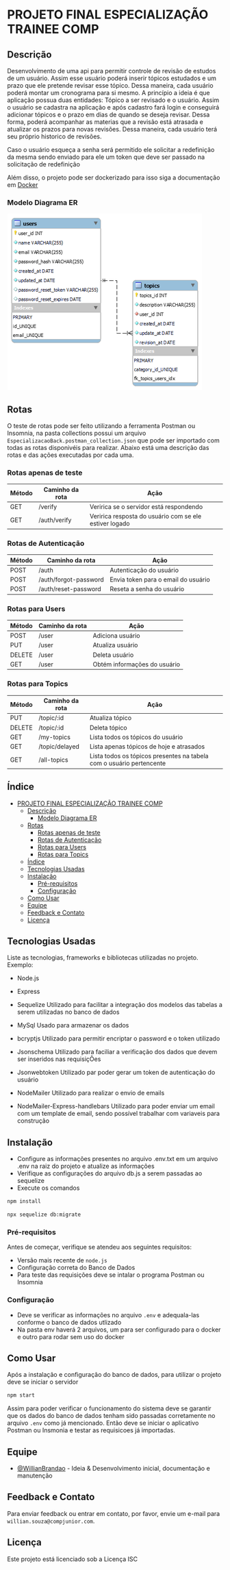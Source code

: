 # PROJETO FINAL ESPECIALIZAÇÃO TRAINEE COMP

## Descrição
Desenvolvimento de uma api para permitir controle de revisão de estudos de um usuário.
Assim esse usuário poderá inserir tópicos estudados e um prazo que ele pretende revisar esse tópico.
Dessa maneira, cada usuário poderá montar um cronograma para si mesmo.
A princípio a ideia é que aplicação possua duas entidades: Tópico a ser revisado e o usuário. Assim o usuário se cadastra na aplicação e após cadastro fará login e conseguirá adicionar tópicos e o prazo em dias de quando se deseja revisar.  Dessa forma, poderá acompanhar as materias que a revisão está atrasada e atualizar os prazos para novas revisões.
Dessa maneira, cada usuário terá seu próprio historico de revisões.

Caso o usuário esqueça a senha será permitido ele solicitar a redefinição da mesma sendo enviado para ele um token que deve ser passado na solicitação de redefinição

Além disso, o projeto pode ser dockerizado para isso siga a documentação em [Docker](DOCKER.md)

### Modelo Diagrama ER
![Diagrama Entidade Relacionamento do Projeto](./images/diagramaER.png)


## Rotas
O teste de rotas pode ser feito utilizando a ferramenta Postman ou Insomnia, na pasta collections possui um arquivo `EspecializacaoBack.postman_collection.json` que pode ser importado com todas as rotas disponivéis para realizar.
Abaixo está uma descrição das rotas e das ações executadas por cada uma.

### Rotas apenas de teste
| Método  | Caminho da rota    | Ação
|---------| -------------------|--------------
| GET    	| /verify            | Veririca se o servidor está respondendo
| GET     | /auth/verify       | Veririca resposta do usuário com se ele estiver logado

### Rotas de Autenticação
| Método    | Caminho da rota        | Ação
|-----------|------------------------|--------------
| POST      | /auth                  | Autenticação do usuário
| POST	    | /auth/forgot-password  | Envia token para o email do usuário
| POST      | /auth/reset-password   | Reseta a senha do usuário

### Rotas para Users 
| Método  | Caminho da rota    | Ação
|---------| -------------------|--------------
| POST   	| /user              |	Adiciona usuário
| PUT	    | /user	             | Atualiza usuário
| DELETE  | /user	             | Deleta usuário
| GET	    | /user              | Obtém informações do usuário


### Rotas para Topics
| Método  | Caminho da rota    | Ação
|---------| -------------------|--------------
| PUT	    |/topic/:id          | Atualiza tópico
| DELETE	|/topic/:id          | Deleta tópico
| GET	    |/my-topics	         | Lista todos os tópicos do usuário
| GET	    |/topic/delayed	     | Lista apenas tópicos de hoje e atrasados
| GET     |/all-topics         | Lista todos os tópicos presentes na tabela com o usuário pertencente

## Índice

- [PROJETO FINAL ESPECIALIZAÇÃO TRAINEE COMP](#projeto-final-especialização-trainee-comp)
  - [Descrição](#descrição)
    - [Modelo Diagrama ER](#modelo-diagrama-er)
  - [Rotas](#rotas)
    - [Rotas apenas de teste](#rotas-apenas-de-teste)
    - [Rotas de Autenticação](#rotas-de-autenticação)
    - [Rotas para Users](#rotas-para-users)
    - [Rotas para Topics](#rotas-para-topics)
  - [Índice](#índice)
  - [Tecnologias Usadas](#tecnologias-usadas)
  - [Instalação](#instalação)
    - [Pré-requisitos](#pré-requisitos)
    - [Configuração](#configuração)
  - [Como Usar](#como-usar)
  - [Equipe](#equipe)
  - [Feedback e Contato](#feedback-e-contato)
  - [Licença](#licença)

## Tecnologias Usadas

Liste as tecnologias, frameworks e bibliotecas utilizadas no projeto. Exemplo:
- Node.js
- Express

- Sequelize
Utilizado para facilitar a integração dos modelos das tabelas a serem utilizadas no banco de dados
- MySql
Usado para armazenar os dados 
- bcryptjs
Utilizado para permitir encriptar o password e o token utilizado 
- Jsonschema
Utilizado para faciliar a verificação dos dados que devem ser inseridos nas requisiçÕes
- Jsonwebtoken
Utilizado par poder gerar um token de autenticação do usuário
- NodeMailer
Utilizado para realizar o envio de emails
- NodeMailer-Express-handlebars
Utilizado para poder enviar um email com um template de email, sendo possível trabalhar com variaveis para construção

## Instalação
- Configure as informações presentes no arquivo .env.txt em um arquivo .env na raiz do projeto e atualize as informações
- Verifique as configurações do arquivo db.js a serem passadas ao sequelize
- Execute os comandos
 ```bash
npm install
```
```bash
npx sequelize db:migrate
``` 



### Pré-requisitos

Antes de começar, verifique se atendeu aos seguintes requisitos:
- Versão mais recente de `node.js`
- Configuração correta do Banco de Dados
- Para teste das requisições deve se intalar o programa Postman ou Insomnia

### Configuração
- Deve se verificar as informações no arquivo `.env` e adequala-las conforme o banco de dados utlizado
- Na pasta env haverá 2 arquivos, um para ser configurado para o docker e outro para rodar sem uso do docker



## Como Usar
Após a instalação e configuração do banco de dados, para utilizar o projeto deve se iniciar o servidor

```bash
npm start
```

Assim para poder verificar o funcionamento do sistema deve se garantir que os dados do banco de dados tenham sido passadas corretamente no arquivo `.env` como já mencionado. 
Então deve se iniciar o aplicativo Postman ou Insmonia e testar as requisicoes já importadas.

## Equipe

- [@WillianBrandao](https://github.com/WillianBrandao) - Ideia & Desenvolvimento inicial, documentação e manutenção

## Feedback e Contato

Para enviar feedback ou entrar em contato, por favor, envie um e-mail para `willian.souza@compjunior.com`.

## Licença

Este projeto está licenciado sob a Licença ISC